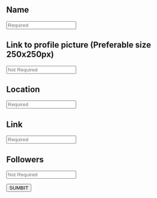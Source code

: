 <!-- TITLE: Add New Influencer -->

## Name

<input type="text" id="Name" placeholder="Required" ><br>

## Link to profile picture (Preferable size 250x250px)

<input type="text" id="Picture" placeholder="Not Required" ><br>


## Location

<input type="text" id="Location" placeholder="Required"><br>

## Link

<input type="text" id="Link" placeholder="Required"><br>

## Followers

<input type="text" id="Followers" placeholder="Not Required"><br>


<button onclick="POSTinfluencer()" >SUMBIT</button>